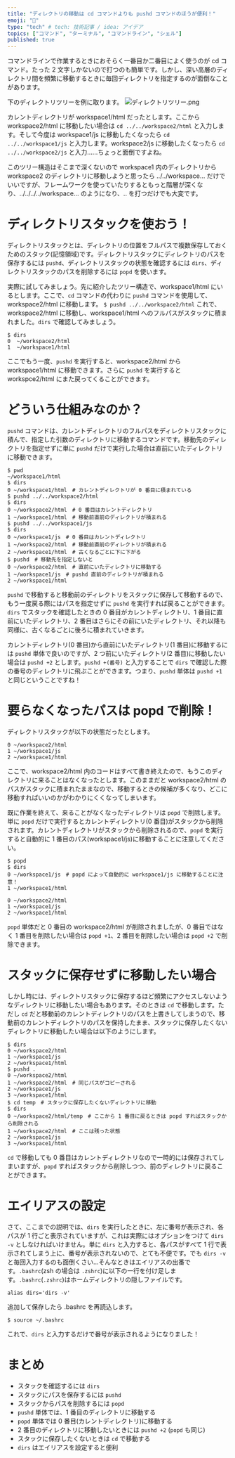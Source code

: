 ```yaml
---
title: "ディレクトリの移動は cd コマンドよりも pushd コマンドのほうが便利！"
emoji: "👏"
type: "tech" # tech: 技術記事 / idea: アイデア
topics: ["コマンド", "ターミナル", "コマンドライン", "シェル"]
published: true
---
```


コマンドラインで作業するときにおそらく一番目か二番目によく使うのが cd コマンド。たった 2 文字しかないので打つのも簡単です。しかし、深い高層のディレクトリ間を頻繁に移動するときに毎回ディレクトリを指定するのが面倒なことがあります。

下のディレクトリツリーを例に取ります。
![ディレクトリツリー.png](https://qiita-image-store.s3.amazonaws.com/0/113895/2b35d7ed-c0bc-bd3f-102b-0c9cbcac89cb.png)

カレントディレクトリが workspace1/html だったとします。ここから workspace2/html に移動したい場合は `cd ../../workspace2/html` と入力します。そして今度は workspace1/js に移動したくなったら `cd ../../workspace1/js` と入力します。workspace2/js に移動したくなったら `cd ../../workspace2/js` と入力……ちょっと面倒ですよね。

このツリー構造はそこまで深くないので workspace1 内のディレクトリから workspace2 のディレクトリに移動しようと思ったら ../../workspace... だけでいいですが、フレームワークを使っていたりするともっと階層が深くなり、../../../../workspace... のようになり、.. を打つだけでも大変です。

# ディレクトリスタックを使おう！
ディレクトリスタックとは、ディレクトリの位置をフルパスで複数保存しておくためのスタック(記憶領域)です。ディレクトリスタックにディレクトリのパスを保存するには `pushd`、ディレクトリスタックの状態を確認するには `dirs`、ディレクトリスタックのパスを削除するには `popd` を使います。

実際に試してみましょう。先に紹介したツリー構造で、workspace1/html にいるとします。ここで、`cd` コマンドの代わりに `pushd` コマンドを使用して、workspace2/html に移動します。
`$ pushd ../../workspace2/html`
これで、workspace2/html に移動し、workspace1/html へのフルパスがスタックに積まれました。`dirs` で確認してみましょう。

```
$ dirs
0  ~/workspace2/html
1  ~/workspace1/html
```
ここでもう一度、`pushd` を実行すると、workspace2/html から workspace1/html に移動できます。さらに `pushd` を実行すると workspce2/html にまた戻ってくることができます。

# どういう仕組みなのか？
`pushd` コマンドは、カレントディレクトリのフルパスをディレクトリスタックに積んで、指定した引数のディレクトリに移動するコマンドです。移動先のディレクトリを指定せずに単に `pushd` だけで実行した場合は直前にいたディレクトリに移動できます。

```
$ pwd
~/workspace1/html
$ dirs
0 ~/workspace1/html　# カレントディレクトリが 0 番目に積まれている
$ pushd ../../workspace2/html
$ dirs
0 ~/workspace2/html　# 0 番目はカレントディレクトリ
1 ~/workspace1/html　# 移動前直前のディレクトリが積まれる
$ pushd ../../workspace1/js
$ dirs
0 ~/workspace1/js　# 0 番目はカレントディレクトリ
1 ~/workspace2/html　# 移動前直前のディレクトリが積まれる
2 ~/workspace1/html　# 古くなるごとに下に下がる
$ pushd　# 移動先を指定しないと
0 ~/workspace2/html　# 直前にいたディレクトリに移動する
1 ~/workspace1/js　# pushd 直前のディレクトリが積まれる
2 ~/workspace1/html
```

`pushd` で移動すると移動前のディレクトリをスタックに保存して移動するので、もう一度戻る際にはパスを指定せずに `pushd` を実行すれば戻ることができます。`dirs` でスタックを確認したときの 0 番目がカレントディレクトリ、1 番目に直前にいたディレクトリ、2 番目はさらにその前にいたディレクトリ、それ以降も同様に、古くなるごとに後ろに積まれていきます。

カレントディレクトリ(0 番目)から直前にいたディレクトリ(1 番目)に移動するには `pushd` 単体で良いのですが、2 つ前にいたディレクトリ(2 番目)に移動したい場合は `pushd +2` とします。`pushd +(番号)` と入力することで `dirs` で確認した際の番号のディレクトリに飛ぶことができます。つまり、`pushd` 単体は `pushd +1` と同じということですね！

# 要らなくなったパスは popd で削除！
ディレクトリスタックが以下の状態だったとします。

```
0 ~/workspace2/html
1 ~/workspace1/js
2 ~/workspace1/html
```
ここで、workspace2/html 内のコードはすべて書き終えたので、もうこのディレクトリに来ることはなくなったとします。このままだと workspace2/html のパスがスタックに積まれたままなので、移動するときの候補が多くなり、どこに移動すればいいのかがわかりにくくなってしまいます。

既に作業を終えて、来ることがなくなったディレクトリは `popd` で削除します。単に `popd` だけで実行するとカレントディレクトリ(0 番目)がスタックから削除されます。カレントディレクトリがスタックから削除されるので、`popd` を実行すると自動的に 1 番目のパス(workspace1/js)に移動することに注意してください。

```
$ popd
$ dirs
0 ~/workspace1/js　# popd によって自動的に workspace1/js に移動することに注意！
1 ~/workspace1/html
```

```
0 ~/workspace2/html
1 ~/workspace1/js
2 ~/workspace1/html
```
`popd` 単体だと 0 番目の workspace2/html が削除されましたが、0 番目ではなく 1 番目を削除したい場合は `popd +1`、2 番目を削除したい場合は `popd +2` で削除できます。

# スタックに保存せずに移動したい場合
しかし時には、ディレクトリスタックに保存するほど頻繁にアクセスしないようなディレクトリに移動したい場合もあります。そのときは `cd` で移動します。ただし `cd` だと移動前のカレントディレクトリのパスを上書きしてしまうので、移動前のカレントディレクトリのパスを保持したまま、スタックに保存したくないディレクトリに移動したい場合は以下のようにします。

```
$ dirs
0 ~/workspace2/html
1 ~/workspace1/js
2 ~/workspace1/html
$ pushd .
0 ~/workspace2/html
1 ~/workspace2/html　# 同じパスがコピーされる
2 ~/workspace1/js
3 ~/workspace1/html
$ cd temp　# スタックに保存したくないディレクトリに移動
$ dirs
0 ~/workspace2/html/temp　# ここから 1 番目に戻るときは popd すればスタックから削除される
1 ~/workspace2/html　# ここは残った状態
2 ~/workspace1/js
3 ~/workspace1/html
```

`cd` で移動しても 0 番目はカレントディレクトリなので一時的には保存されてしまいますが、`popd` すればスタックから削除しつつ、前のディレクトリに戻ることができます。

# エイリアスの設定
さて、ここまでの説明では、`dirs` を実行したときに、左に番号が表示され、各パスが 1 行ごと表示されていますが、これは実際にはオプションをつけて `dirs -v` としなければいけません。単に `dirs` と入力すると、各パスがすべて 1 行で表示されてしまう上に、番号が表示されないので、とても不便です。でも `dirs -v` と毎回入力するのも面倒くさい…そんなときはエイリアスの出番です。`.bashrc`(zsh の場合は `.zshrc`)に以下の一行を付け足します。`.bashrc`(`.zshrc`)はホームディレクトリの隠しファイルです。

```lang:.bashrc
alias dirs='dirs -v'
```
追加して保存したら .bashrc を再読込します。

`$ source ~/.bashrc`

これで、`dirs` と入力するだけで番号が表示されるようになりました！

# まとめ
- スタックを確認するには `dirs`
- スタックにパスを保存するには `pushd`
- スタックからパスを削除するには `popd`
- `pushd` 単体では、1 番目のディレクトリに移動する
- `popd` 単体では 0 番目(カレントディレクトリ)に移動する
- 2 番目のディレクトリに移動したいときには `pushd +2` (`popd` も同じ)
- スタックに保存したくないときは `cd` で移動する
- `dirs` はエイリアスを設定すると便利
